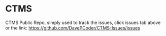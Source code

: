 # CTMS
CTMS Public Repo, simply used to track the issues, click issues tab above or the link:
https://github.com/DavePCoder/CTMS-Issues/issues


